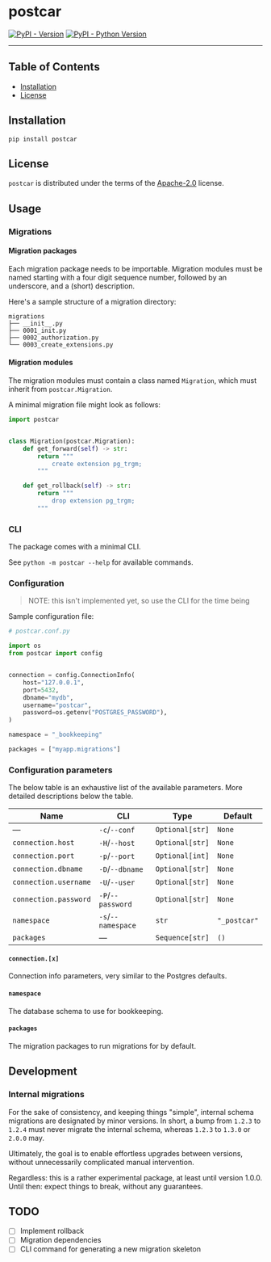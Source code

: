 # postcar

[![PyPI - Version](https://img.shields.io/pypi/v/postcar.svg)](https://pypi.org/project/postcar)
[![PyPI - Python Version](https://img.shields.io/pypi/pyversions/postcar.svg)](https://pypi.org/project/postcar)

---

## Table of Contents

- [Installation](#installation)
- [License](#license)

## Installation

```console
pip install postcar
```

## License

`postcar` is distributed under the terms of the [Apache-2.0](https://spdx.org/licenses/Apache-2.0.html) license.

## Usage

### Migrations

#### Migration packages

Each migration package needs to be importable.
Migration modules must be named starting with a four digit sequence number,
followed by an underscore, and a (short) description.

Here's a sample structure of a migration directory:

```
migrations
├── __init__.py
├── 0001_init.py
├── 0002_authorization.py
└── 0003_create_extensions.py
```

#### Migration modules

The migration modules must contain a class named `Migration`,
which must inherit from `postcar.Migration`.

A minimal migration file might look as follows:

```python
import postcar


class Migration(postcar.Migration):
    def get_forward(self) -> str:
        return """
            create extension pg_trgm;
        """

    def get_rollback(self) -> str:
        return """
            drop extension pg_trgm;
        """
```

### CLI

The package comes with a minimal CLI.

See `python -m postcar --help` for available commands.

### Configuration

> NOTE: this isn't implemented yet, so use the CLI for the time being

Sample configuration file:

```python
# postcar.conf.py

import os
from postcar import config


connection = config.ConnectionInfo(
    host="127.0.0.1",
    port=5432,
    dbname="mydb",
    username="postcar",
    password=os.getenv("POSTGRES_PASSWORD"),
)

namespace = "_bookkeeping"

packages = ["myapp.migrations"]
```

### Configuration parameters

The below table is an exhaustive list of the available parameters.
More detailed descriptions below the table.

| Name                  | CLI                | Type            | Default      |
| --------------------- | ------------------ | --------------- | ------------ |
| —                     | `-c`/`--conf`      | `Optional[str]` | `None`       |
| `connection.host`     | `-H`/`--host`      | `Optional[str]` | `None`       |
| `connection.port`     | `-p`/`--port`      | `Optional[int]` | `None`       |
| `connection.dbname`   | `-D`/`--dbname`    | `Optional[str]` | `None`       |
| `connection.username` | `-U`/`--user`      | `Optional[str]` | `None`       |
| `connection.password` | `-P`/`--password`  | `Optional[str]` | `None`       |
| `namespace`           | `-s`/`--namespace` | `str`           | `"_postcar"` |
| `packages`            | —                  | `Sequence[str]` | `()`         |

#### `connection.[x]`

Connection info parameters, very similar to the Postgres defaults.

#### `namespace`

The database schema to use for bookkeeping.

#### `packages`

The migration packages to run migrations for by default.

## Development

### Internal migrations

For the sake of consistency, and keeping things "simple",
internal schema migrations are designated by minor versions.
In short, a bump from `1.2.3` to `1.2.4` must never migrate the internal schema,
whereas `1.2.3` to `1.3.0` or `2.0.0` may.

Ultimately, the goal is to enable effortless upgrades between versions,
without unnecessarily complicated manual intervention.

Regardless: this is a rather experimental package, at least until version 1.0.0.
Until then: expect things to break, without any guarantees.

## TODO

- [ ] Implement rollback
- [ ] Migration dependencies
- [ ] CLI command for generating a new migration skeleton
